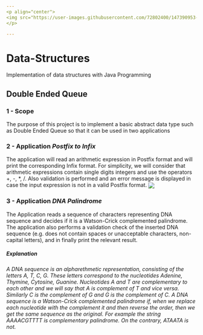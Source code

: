 ```yaml
---
<p align="center">
<img src="https://user-images.githubusercontent.com/72802400/147390953-1710cda5-3ec6-48bb-9e9a-545ed4f917ee.jpg" align="center"><img src="https://user-images.githubusercontent.com/72802400/147390801-6d7ec12e-b95a-4462-9816-05e6d87af24a.jpg" width ="90" height"100" align = "center">
</p>

---
```


# Data-Structures
Implementation of data structures with Java Programming

## Double Ended Queue

### 1 - Scope
The purpose of this project is to implement a basic abstract data type such as Double Ended Queue so that it can be used in two applications

### 2 - Application *Postfix to Infix*
The application will read an arithmetic expression in Postfix format and will print the corresponding Infix format. For simplicity, we will consider that arithmetic expressions contain single digits integers and use the operators +, -, *, /. Also validation is performed and an error message is displayed in case the input expression is not in a valid Postfix format.
<img src="https://user-images.githubusercontent.com/72802400/147848720-68b43273-1121-457b-90cd-028b5279f65e.png" align="center">

### 3 - Application *DNA Palindrome*
The Application reads a sequence of characters representing DNA sequence and decides if it is a Watson-Crick complemented palindrome. The application also performs a validation check of the inserted DNA sequence (e.g. does not contain spaces or unacceptable characters, non-capital letters), and in finally print the relevant result.

##### Explanation
*A DNA sequence is an alpharethmetic representation, consisting of the letters A, T, C, G. These letters correspond to the nucleotides Adenine, Thymine, Cytosine, Guanine. Nucleotides A and T are complementary to each other and we will say that A is complement of T and vice versa. Similarly C is the complement of G and G is the complement of C. A DNA sequence is a Watson-Crick complemented palindrome if, when we replace each nucleotide with the complement it and then reverse the order, then we get the same sequence as the original. For example the string AAAACGTTTT is complementary palindrome. On the contrary, ATAATA is not.*
